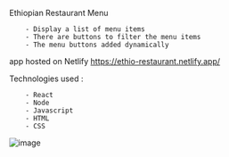 Ethiopian Restaurant Menu

        - Display a list of menu items
        - There are buttons to filter the menu items
        - The menu buttons added dynamically

app hosted on Netlify 
      https://ethio-restaurant.netlify.app/ 

Technologies used :
  
        - React
        - Node
        - Javascript
        - HTML
        - CSS
        
        


![image](https://user-images.githubusercontent.com/49961611/179221356-517c7b6b-2c20-4e83-bb10-80a15b293998.png)


